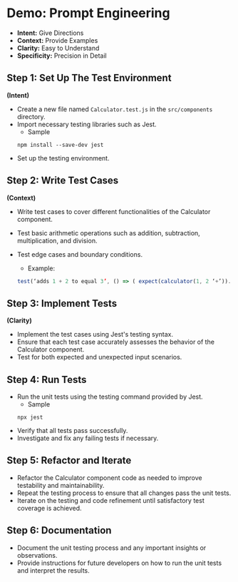# Demo: Prompt Engineering

- **Intent:** Give Directions
- **Context:** Provide Examples
- **Clarity:** Easy to Understand
- **Specificity:** Precision in Detail

## Step 1: Set Up The Test Environment

**(Intent)**

- Create a new file named `Calculator.test.js` in the `src/components` directory.
- Import necessary testing libraries such as Jest.
  - Sample 
  ```
  npm install --save-dev jest
  ```
- Set up the testing environment.

## Step 2: Write Test Cases

**(Context)**

- Write test cases to cover different functionalities of the Calculator component.
- Test basic arithmetic operations such as addition, subtraction, multiplication, and division.
- Test edge cases and boundary conditions.
  - Example:

  ```javascript
  test(‘adds 1 + 2 to equal 3’, () => ( expect(calculator(1, 2 ‘+’)).toBe(3); });
  ```

## Step 3: Implement Tests

**(Clarity)**

- Implement the test cases using Jest's testing syntax.
- Ensure that each test case accurately assesses the behavior of the Calculator component.
- Test for both expected and unexpected input scenarios.

## Step 4: Run Tests

- Run the unit tests using the testing command provided by Jest.
  - Sample 
  ```
  npx jest
  ```
- Verify that all tests pass successfully.
- Investigate and fix any failing tests if necessary.

## Step 5: Refactor and Iterate

- Refactor the Calculator component code as needed to improve testability and maintainability.
- Repeat the testing process to ensure that all changes pass the unit tests.
- Iterate on the testing and code refinement until satisfactory test coverage is achieved.

## Step 6: Documentation

- Document the unit testing process and any important insights or observations.
- Provide instructions for future developers on how to run the unit tests and interpret the results.
